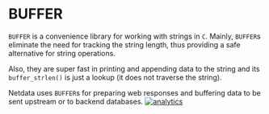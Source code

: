 # BUFFER

`BUFFER` is a convenience library for working with strings in `C`.
Mainly, `BUFFER`s eliminate the need for tracking the string length, thus providing
a safe alternative for string operations.

Also, they are super fast in printing and appending data to the string and its `buffer_strlen()`
is just a lookup (it does not traverse the string).

Netdata uses `BUFFER`s for preparing web responses and buffering data to be sent upstream or
to backend databases.
[![analytics](https://www.google-analytics.com/collect?v=1&aip=1&t=pageview&_s=1&ds=github&dr=https%3A%2F%2Fgithub.com%2Fnetdata%2Fnetdata&dl=https%3A%2F%2Fmy-netdata.io%2Fgithub%2Flibnetdata%2Fbuffer%2FREADME&_u=MAC~&cid=5792dfd7-8dc4-476b-af31-da2fdb9f93d2&tid=UA-64295674-3)]()
